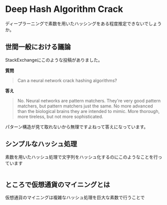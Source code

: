 # Deep Hash Algorithm Crack

ディープラーニングで素数を用いたハッシングをある程度推定できないでしょうか。  

## 世間一般における議論
StackExchangeにこのような投稿がありました。  

**質問**  
> Can a neural network crack hashing algorithms?

**答え**  
> No.
> Neural networks are pattern matchers. They're very good pattern matchers, but pattern matchers just the same. No more advanced than the biological brains they are intended to mimic. More thorough, more tireless, but not more sophisticated.

パターン構造が見て取れないから無理ですよねって答えになっています。  

## シンプルなハッシュ処理
素数を用いたハッシュ処理で文字列をハッシュ化するのにこのようなことを行っています  
```console

```

## ところで仮想通貨のマイニングとは
仮想通貨のマイニングは複雑なハッシュ処理を巨大な素数で行うことで
